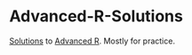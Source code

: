 # Advanced-R-Solutions

[Solutions](https://bookdown.org/Tazinho/Advanced-R-Solutions/) to [Advanced R](http://adv-r.had.co.nz/). Mostly for practice.
